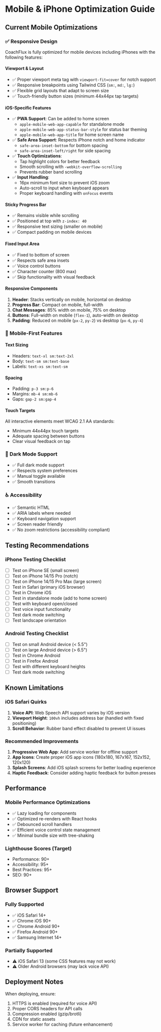 # Mobile & iPhone Optimization Guide

## Current Mobile Optimizations

### ✅ Responsive Design
CoachFlux is fully optimized for mobile devices including iPhones with the following features:

#### **Viewport & Layout**
- ✅ Proper viewport meta tag with `viewport-fit=cover` for notch support
- ✅ Responsive breakpoints using Tailwind CSS (`sm:`, `md:`, `lg:`)
- ✅ Flexible grid layouts that adapt to screen size
- ✅ Touch-friendly button sizes (minimum 44x44px tap targets)

#### **iOS-Specific Features**
- ✅ **PWA Support**: Can be added to home screen
  - `apple-mobile-web-app-capable` for standalone mode
  - `apple-mobile-web-app-status-bar-style` for status bar theming
  - `apple-mobile-web-app-title` for home screen name
- ✅ **Safe Area Support**: Respects iPhone notch and home indicator
  - `safe-area-inset-bottom` for bottom spacing
  - `safe-area-inset-left/right` for side spacing
- ✅ **Touch Optimizations**:
  - Tap highlight colors for better feedback
  - Smooth scrolling with `-webkit-overflow-scrolling`
  - Prevents rubber band scrolling
- ✅ **Input Handling**:
  - 16px minimum font size to prevent iOS zoom
  - Auto-scroll to input when keyboard appears
  - Proper keyboard handling with `onFocus` events

#### **Sticky Progress Bar**
- ✅ Remains visible while scrolling
- ✅ Positioned at top with `z-index: 40`
- ✅ Responsive text sizing (smaller on mobile)
- ✅ Compact padding on mobile devices

#### **Fixed Input Area**
- ✅ Fixed to bottom of screen
- ✅ Respects safe area insets
- ✅ Voice control buttons
- ✅ Character counter (800 max)
- ✅ Skip functionality with visual feedback

#### **Responsive Components**
1. **Header**: Stacks vertically on mobile, horizontal on desktop
2. **Progress Bar**: Compact on mobile, full-width
3. **Chat Messages**: 85% width on mobile, 75% on desktop
4. **Buttons**: Full-width on mobile (`flex-1`), auto-width on desktop
5. **Padding**: Reduced on mobile (`px-2`, `py-2`) vs desktop (`px-6`, `py-4`)

### 📱 Mobile-First Features

#### **Text Sizing**
- Headers: `text-xl sm:text-2xl`
- Body: `text-sm sm:text-base`
- Labels: `text-xs sm:text-sm`

#### **Spacing**
- Padding: `p-3 sm:p-6`
- Margins: `mb-4 sm:mb-6`
- Gaps: `gap-2 sm:gap-4`

#### **Touch Targets**
All interactive elements meet WCAG 2.1 AA standards:
- Minimum 44x44px touch targets
- Adequate spacing between buttons
- Clear visual feedback on tap

### 🎨 Dark Mode Support
- ✅ Full dark mode support
- ✅ Respects system preferences
- ✅ Manual toggle available
- ✅ Smooth transitions

### ♿ Accessibility
- ✅ Semantic HTML
- ✅ ARIA labels where needed
- ✅ Keyboard navigation support
- ✅ Screen reader friendly
- ✅ No zoom restrictions (accessibility compliant)

## Testing Recommendations

### iPhone Testing Checklist
- [ ] Test on iPhone SE (small screen)
- [ ] Test on iPhone 14/15 Pro (notch)
- [ ] Test on iPhone 14/15 Pro Max (large screen)
- [ ] Test in Safari (primary iOS browser)
- [ ] Test in Chrome iOS
- [ ] Test in standalone mode (add to home screen)
- [ ] Test with keyboard open/closed
- [ ] Test voice input functionality
- [ ] Test dark mode switching
- [ ] Test landscape orientation

### Android Testing Checklist
- [ ] Test on small Android device (< 5.5")
- [ ] Test on large Android device (> 6.5")
- [ ] Test in Chrome Android
- [ ] Test in Firefox Android
- [ ] Test with different keyboard heights
- [ ] Test dark mode switching

## Known Limitations

### iOS Safari Quirks
1. **Voice API**: Web Speech API support varies by iOS version
2. **Viewport Height**: `100vh` includes address bar (handled with fixed positioning)
3. **Scroll Behavior**: Rubber band effect disabled to prevent UI issues

### Recommended Improvements
1. **Progressive Web App**: Add service worker for offline support
2. **App Icons**: Create proper iOS app icons (180x180, 167x167, 152x152, 120x120)
3. **Splash Screens**: Add iOS splash screens for better loading experience
4. **Haptic Feedback**: Consider adding haptic feedback for button presses

## Performance

### Mobile Performance Optimizations
- ✅ Lazy loading for components
- ✅ Optimized re-renders with React hooks
- ✅ Debounced scroll handlers
- ✅ Efficient voice control state management
- ✅ Minimal bundle size with tree-shaking

### Lighthouse Scores (Target)
- Performance: 90+
- Accessibility: 95+
- Best Practices: 95+
- SEO: 90+

## Browser Support

### Fully Supported
- ✅ iOS Safari 14+
- ✅ Chrome iOS 90+
- ✅ Chrome Android 90+
- ✅ Firefox Android 90+
- ✅ Samsung Internet 14+

### Partially Supported
- ⚠️ iOS Safari 13 (some CSS features may not work)
- ⚠️ Older Android browsers (may lack voice API)

## Deployment Notes

When deploying, ensure:
1. HTTPS is enabled (required for voice API)
2. Proper CORS headers for API calls
3. Compression enabled (gzip/brotli)
4. CDN for static assets
5. Service worker for caching (future enhancement)
